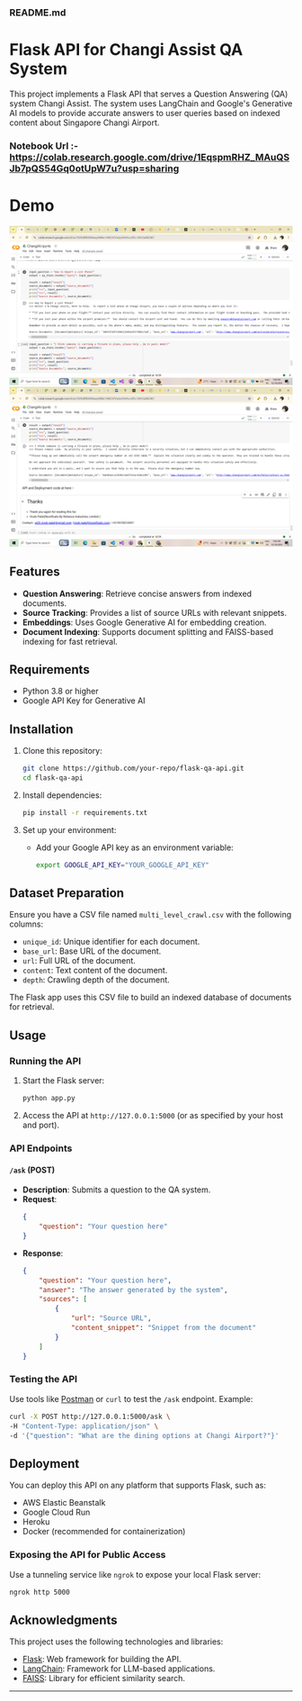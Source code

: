 ### README.md

# Flask API for Changi Assist QA System

This project implements a Flask API that serves a Question Answering (QA) system Changi Assist. The system uses LangChain and Google's Generative AI models to provide accurate answers to user queries based on indexed content about Singapore Changi Airport.

### Notebook Url :- https://colab.research.google.com/drive/1EqspmRHZ_MAuQSJb7pQS54Gq0otUpW7u?usp=sharing

# Demo
![](images/image.png)
![](images/image1.png)

## Features
- **Question Answering**: Retrieve concise answers from indexed documents.
- **Source Tracking**: Provides a list of source URLs with relevant snippets.
- **Embeddings**: Uses Google Generative AI for embedding creation.
- **Document Indexing**: Supports document splitting and FAISS-based indexing for fast retrieval.

## Requirements
- Python 3.8 or higher
- Google API Key for Generative AI

## Installation
1. Clone this repository:
   ```bash
   git clone https://github.com/your-repo/flask-qa-api.git
   cd flask-qa-api
   ```

2. Install dependencies:
   ```bash
   pip install -r requirements.txt
   ```

3. Set up your environment:
   - Add your Google API key as an environment variable:
     ```bash
     export GOOGLE_API_KEY="YOUR_GOOGLE_API_KEY"
     ```

## Dataset Preparation
Ensure you have a CSV file named `multi_level_crawl.csv` with the following columns:
- `unique_id`: Unique identifier for each document.
- `base_url`: Base URL of the document.
- `url`: Full URL of the document.
- `content`: Text content of the document.
- `depth`: Crawling depth of the document.

The Flask app uses this CSV file to build an indexed database of documents for retrieval.

## Usage

### Running the API
1. Start the Flask server:
   ```bash
   python app.py
   ```

2. Access the API at `http://127.0.0.1:5000` (or as specified by your host and port).

### API Endpoints

#### `/ask` (POST)
- **Description**: Submits a question to the QA system.
- **Request**:
  ```json
  {
      "question": "Your question here"
  }
  ```
- **Response**:
  ```json
  {
      "question": "Your question here",
      "answer": "The answer generated by the system",
      "sources": [
          {
              "url": "Source URL",
              "content_snippet": "Snippet from the document"
          }
      ]
  }
  ```

### Testing the API
Use tools like [Postman](https://www.postman.com/) or `curl` to test the `/ask` endpoint. Example:
```bash
curl -X POST http://127.0.0.1:5000/ask \
-H "Content-Type: application/json" \
-d '{"question": "What are the dining options at Changi Airport?"}'
```

## Deployment
You can deploy this API on any platform that supports Flask, such as:
- AWS Elastic Beanstalk
- Google Cloud Run
- Heroku
- Docker (recommended for containerization)

### Exposing the API for Public Access
Use a tunneling service like `ngrok` to expose your local Flask server:
```bash
ngrok http 5000
```

## Acknowledgments
This project uses the following technologies and libraries:
- [Flask](https://flask.palletsprojects.com/): Web framework for building the API.
- [LangChain](https://www.langchain.com/): Framework for LLM-based applications.
- [FAISS](https://github.com/facebookresearch/faiss): Library for efficient similarity search.

---